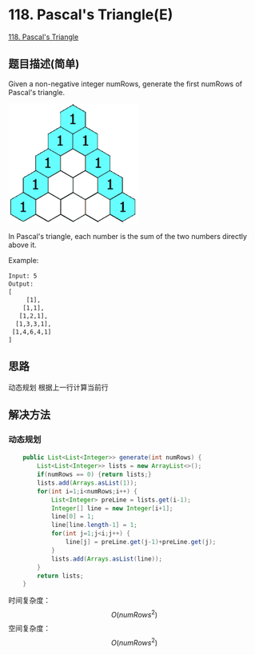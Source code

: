 # 118. Pascal's Triangle(E)
[118. Pascal's Triangle](https://leetcode-cn.com/problems/pascals-triangle/)

## 题目描述\(简单\)

Given a non-negative integer numRows, generate the first numRows of Pascal's triangle.

![](/assets/101-200/118-problem-1.png)

In Pascal's triangle, each number is the sum of the two numbers directly above it.

Example:

```
Input: 5
Output:
[
     [1],
    [1,1],
   [1,2,1],
  [1,3,3,1],
 [1,4,6,4,1]
]
```

## 思路
动态规划
根据上一行计算当前行

## 解决方法

### 动态规划


```java 
    public List<List<Integer>> generate(int numRows) {
        List<List<Integer>> lists = new ArrayList<>();
        if(numRows == 0) {return lists;}
        lists.add(Arrays.asList(1));
        for(int i=1;i<numRows;i++) {
        	List<Integer> preLine = lists.get(i-1);
        	Integer[] line = new Integer[i+1];
        	line[0] = 1;
        	line[line.length-1] = 1;
        	for(int j=1;j<i;j++) {
        		line[j] = preLine.get(j-1)+preLine.get(j);
        	}
        	lists.add(Arrays.asList(line));
        }
        return lists;
    }
```
时间复杂度：$$O(numRows^2)$$
空间复杂度：$$O(numRows^2)$$



